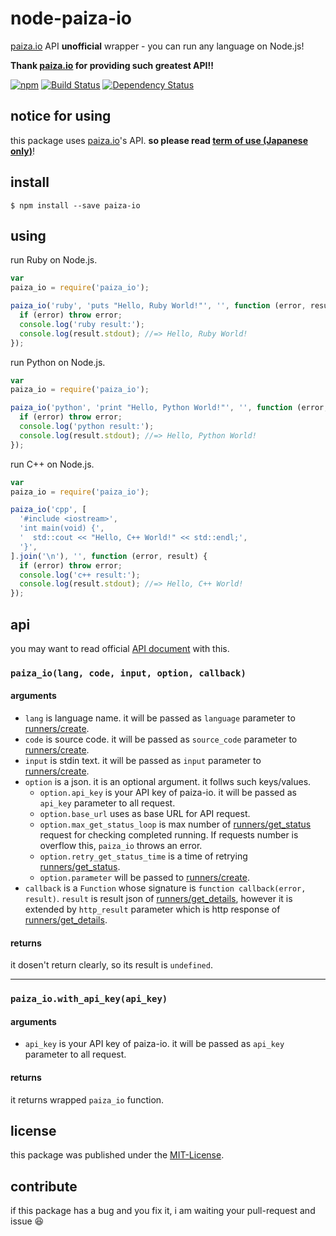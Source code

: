 node-paiza-io
===

[paiza.io] API __unofficial__ wrapper - you can run any language on Node.js!

__Thank [paiza.io] for providing such greatest API!!__

[![npm](https://nodei.co/npm/paiza-io.png?downloads=true&stars=true)](https://nodei.co/npm/paiza-io/)
[![Build Status](https://travis-ci.org/MakeNowJust/node-paiza-io.svg?branch=master)](https://travis-ci.org/MakeNowJust/node-paiza-io)
[![Dependency Status](https://david-dm.org/MakeNowJust/node-paiza-io.svg)](https://david-dm.org/MakeNowJust/node-paiza-io)


notice for using
---

this package uses [paiza.io]'s API. __so please read [term of use (Japanese only)](http://paiza.jp/guide/kiyaku)__!

install
---

```console
$ npm install --save paiza-io
```


using
---

run Ruby on Node.js.

```javascript
var
paiza_io = require('paiza_io');

paiza_io('ruby', 'puts "Hello, Ruby World!"', '', function (error, result) {
  if (error) throw error;
  console.log('ruby result:');
  console.log(result.stdout); //=> Hello, Ruby World!
});
```

run Python on Node.js.

```javascript
var
paiza_io = require('paiza_io');

paiza_io('python', 'print "Hello, Python World!"', '', function (error, result) {
  if (error) throw error;
  console.log('python result:');
  console.log(result.stdout); //=> Hello, Python World!
});
```

run C++ on Node.js.

```javascript
var
paiza_io = require('paiza_io');

paiza_io('cpp', [
  '#include <iostream>',
  'int main(void) {',
  '  std::cout << "Hello, C++ World!" << std::endl;',
  '}',
].join('\n'), '', function (error, result) {
  if (error) throw error;
  console.log('c++ result:');
  console.log(result.stdout); //=> Hello, C++ World!
});
```


api
---

you may want to read official [API document] with this.

### `paiza_io(lang, code, input, option, callback)`

#### arguments

  - `lang` is language name. it will be passed as `language` parameter to [runners/create].
  - `code` is source code. it will be passed as `source_code` parameter to [runners/create].
  - `input` is stdin text. it will be passed as `input` parameter to [runners/create].
  - `option` is a json. it is an optional argument. it follws such keys/values.
    - `option.api_key`  is your API key of paiza-io. it will be passed as `api_key` parameter to all request.
    - `option.base_url` uses as base URL for API request.
    - `option.max_get_status_loop` is max number of [runners/get_status] request for checking completed running.  If requests number is overflow this, `paiza_io` throws an error.
    - `option.retry_get_status_time` is a time of retrying [runners/get_status].
    - `option.parameter` will be passed to [runners/create].
  - `callback` is a `Function` whose signature is `function callback(error, result)`. `result` is result json of [runners/get_details], however it is extended by `http_result` parameter which is http response of [runners/get_details].

#### returns

it dosen't return clearly, so its result is `undefined`.


- - -

### `paiza_io.with_api_key(api_key)`

#### arguments

 - `api_key` is your API key of paiza-io. it will be passed as `api_key` parameter to all request.

#### returns

it returns wrapped `paiza_io` function.


license
---

this package was published under the [MIT-License](http://makenowjust.github.io/license/mit?2015).

contribute
---

if this package has a bug and you fix it, i am waiting your pull-request and issue :laughing:

[paiza.io]: http://paiza.io
[API document]: https://api.paiza.io/docs/swagger/
[runners/create]: https://api.paiza.io/docs/swagger/#!/runners/Runners_create
[runners/get_status]: https://api.paiza.io/docs/swagger/#!/runners/Runners_get_status
[runners/get_details]: https://api.paiza.io/docs/swagger/#!/runners/Runners_get_details

